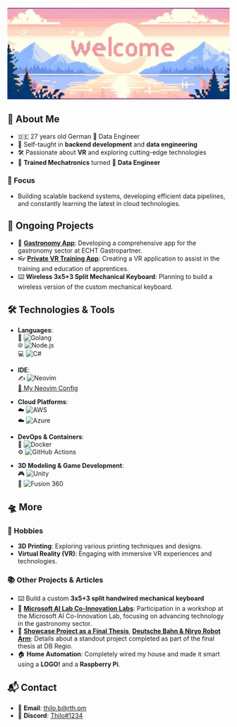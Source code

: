 ![header](header.jpg)

## 🚀 About Me

-  🇩🇪 27 years old German 🧙 Data Engineer
- 👷 Self-taught in **backend development** and **data engineering**
- 🛠️ Passionate about **VR** and exploring cutting-edge technologies
- 🤖 **Trained Mechatronics** turned 💾 **Data Engineer**

### 🎯 Focus

- Building scalable backend systems, developing efficient data pipelines, and constantly learning the latest in cloud technologies.

## 🌱 Ongoing Projects

- 📱 **[Gastronomy App](https://echt-gastropartner.de/app/)**: Developing a comprehensive app for the gastronomy sector at ECHT Gastropartner.
- 👓 **[Private VR Training App](https://slickcomm.de/)**: Creating a VR application to assist in the training and education of apprentices.
- ⌨️ **Wireless 3x5+3 Split Mechanical Keyboard**: Planning to build a wireless version of the custom mechanical keyboard.

## 🛠 Technologies & Tools

- **Languages**:  
  🐹 ![Golang](https://img.shields.io/badge/-Golang-00ADD8?style=flat-square&logo=go&logoColor=white)  
  🌐 ![Node.js](https://img.shields.io/badge/-Node.js-339933?style=flat-square&logo=node.js&logoColor=white)  
  💻 ![C#](https://img.shields.io/badge/-C%23-239120?style=flat-square&logo=c-sharp&logoColor=white)

- **IDE**:  
  ✍️ ![Neovim](https://img.shields.io/badge/-Neovim-57A143?style=flat-square&logo=neovim&logoColor=white)  
  [🔗 My Neovim Config](https://github.com/thilob97/NeoVimConfig)

- **Cloud Platforms**:  
  ☁️ ![AWS](https://img.shields.io/badge/-AWS-232F3E?style=flat-square&logo=amazon-aws&logoColor=white)  
  ☁️ ![Azure](https://img.shields.io/badge/-Azure-0078D4?style=flat-square&logo=microsoft-azure&logoColor=white)

- **DevOps & Containers**:  
  🐳 ![Docker](https://img.shields.io/badge/-Docker-2496ED?style=flat-square&logo=docker&logoColor=white)  
  ⚙️ ![GitHub Actions](https://img.shields.io/badge/-GitHub%20Actions-2088FF?style=flat-square&logo=github-actions&logoColor=white)

- **3D Modeling & Game Development**:  
  🎮 ![Unity](https://img.shields.io/badge/-Unity-000000?style=flat-square&logo=unity&logoColor=white)  
  🔧 ![Fusion 360](https://img.shields.io/badge/-Fusion%20360-9C6D3F?style=flat-square&logo=fusion360&logoColor=white)

## 🛸 More

### 🎨 Hobbies

- **3D Printing**: Exploring various printing techniques and designs.
- **Virtual Reality (VR)**: Engaging with immersive VR experiences and technologies.

### 📚 Other Projects & Articles
- ⌨️ Build a custom **3x5+3 split handwired mechanical keyboard**
- 📎 **[Microsoft AI Lab Co-Innovation Labs](https://echt-gastropartner.de/blog/microsoft-ai-co-innovation-labs-echt-gastro-partner/)**: Participation in a workshop at the Microsoft AI Co-Innovation Lab, focusing on advancing technology in the gastronomy sector.
- 🦾 **[Showcase Project as a Final Thesis](https://www.dbregio-berlin-brandenburg.de/db-regio-no/aktuelles/punkt3/Ein-Vorzeigeprojekt-als-Abschlussarbeit-6039272)**, **[Deutsche Bahn & Niryo Robot Arm](https://www.generationrobots.com/blog/de/deutsche-bahn-niryo-roboterarm/?srsltid=AfmBOoq1U_m-iJNpMhbZxMyBKZWpX2IBaOT51f5kbg_vJhmnRDa68UMx)**: Details about a standout project completed as part of the final thesis at DB Regio.
- 🏠 **Home Automation**: Completely wired my house and made it smart using a **LOGO!** and a **Raspberry Pi**.

## 📬 Contact

- 📧 **Email**: [thilo.b@rth.pm](mailto:thilo.b@rth.pm)
- 💬 **Discord**: [Thilo#1234](https://discord.com/users/394191560205402114) 

<!--
**thilob97/thilob97** is a ✨ _special_ ✨ repository because its `README.md` (this file) appears on your GitHub profile.

Here are some ideas to get you started:

- 🔭 I’m currently working on ...
- 🌱 I’m currently learning ...
- 👯 I’m looking to collaborate on ...
- 🤔 I’m looking for help with ...
- 💬 Ask me about ...
- 📫 How to reach me: ...
- 😄 Pronouns: ...
- ⚡ Fun fact: ...
-->
